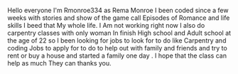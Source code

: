 Hello everyone I'm Rmonroe334 as Rema Monroe I been coded since a few weeks with stories and show of the game call Episodes of Romance and life skills I beed that My whole life. I
Am not working right now I also do carpentry classes with only woman In finish High school and Adult school at the age of 22 so I been looking for jobs to look for to do like
Carpentry and coding Jobs to apply for to do to help out with family and friends and try to rent or buy a house and started a family one day . I hope that the class can help as much 
They can thanks you.
